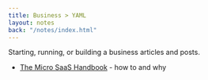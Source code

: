 ```yaml
---
title: Business > YAML
layout: notes
back: "/notes/index.html"
---
```


Starting, running, or building a business articles and posts.

* [The Micro SaaS Handbook](https://rickblyth.com/micro-saas) - how to and why